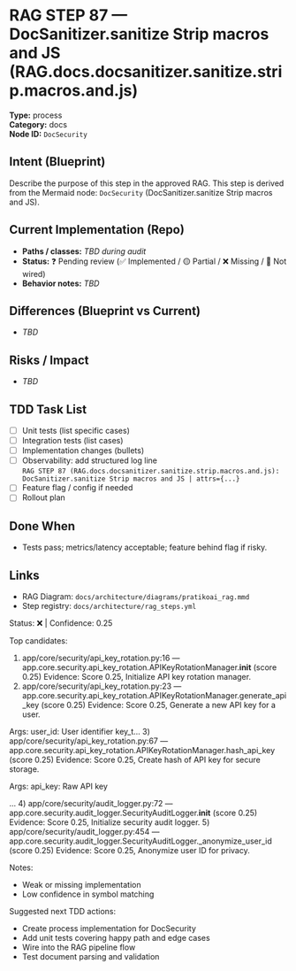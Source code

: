 # RAG STEP 87 — DocSanitizer.sanitize Strip macros and JS (RAG.docs.docsanitizer.sanitize.strip.macros.and.js)

**Type:** process  
**Category:** docs  
**Node ID:** `DocSecurity`

## Intent (Blueprint)
Describe the purpose of this step in the approved RAG. This step is derived from the Mermaid node: `DocSecurity` (DocSanitizer.sanitize Strip macros and JS).

## Current Implementation (Repo)
- **Paths / classes:** _TBD during audit_
- **Status:** ❓ Pending review (✅ Implemented / 🟡 Partial / ❌ Missing / 🔌 Not wired)
- **Behavior notes:** _TBD_

## Differences (Blueprint vs Current)
- _TBD_

## Risks / Impact
- _TBD_

## TDD Task List
- [ ] Unit tests (list specific cases)
- [ ] Integration tests (list cases)
- [ ] Implementation changes (bullets)
- [ ] Observability: add structured log line  
  `RAG STEP 87 (RAG.docs.docsanitizer.sanitize.strip.macros.and.js): DocSanitizer.sanitize Strip macros and JS | attrs={...}`
- [ ] Feature flag / config if needed
- [ ] Rollout plan

## Done When
- Tests pass; metrics/latency acceptable; feature behind flag if risky.

## Links
- RAG Diagram: `docs/architecture/diagrams/pratikoai_rag.mmd`
- Step registry: `docs/architecture/rag_steps.yml`


<!-- AUTO-AUDIT:BEGIN -->
Status: ❌  |  Confidence: 0.25

Top candidates:
1) app/core/security/api_key_rotation.py:16 — app.core.security.api_key_rotation.APIKeyRotationManager.__init__ (score 0.25)
   Evidence: Score 0.25, Initialize API key rotation manager.
2) app/core/security/api_key_rotation.py:23 — app.core.security.api_key_rotation.APIKeyRotationManager.generate_api_key (score 0.25)
   Evidence: Score 0.25, Generate a new API key for a user.

Args:
    user_id: User identifier
    key_t...
3) app/core/security/api_key_rotation.py:67 — app.core.security.api_key_rotation.APIKeyRotationManager.hash_api_key (score 0.25)
   Evidence: Score 0.25, Create hash of API key for secure storage.

Args:
    api_key: Raw API key
    
...
4) app/core/security/audit_logger.py:72 — app.core.security.audit_logger.SecurityAuditLogger.__init__ (score 0.25)
   Evidence: Score 0.25, Initialize security audit logger.
5) app/core/security/audit_logger.py:454 — app.core.security.audit_logger.SecurityAuditLogger._anonymize_user_id (score 0.25)
   Evidence: Score 0.25, Anonymize user ID for privacy.

Notes:
- Weak or missing implementation
- Low confidence in symbol matching

Suggested next TDD actions:
- Create process implementation for DocSecurity
- Add unit tests covering happy path and edge cases
- Wire into the RAG pipeline flow
- Test document parsing and validation
<!-- AUTO-AUDIT:END -->